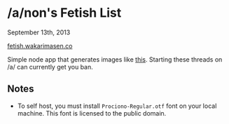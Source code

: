 # /a/non's Fetish List
September 13th, 2013

[fetish.wakarimasen.co](http://fetish.wakarimasen.co/)

Simple node app that generates images like [this](http://imgur.com/er4ssF2). Starting these threads on /a/ can currently get you ban.

## Notes

+ To self host, you must install `Prociono-Regular.otf` font on your local machine. This font is licensed to the public domain.